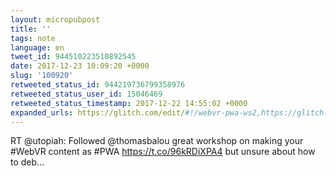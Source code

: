 ```yaml
---
layout: micropubpost
title: ''
tags: note
language: en
tweet_id: 944510223510892545
date: 2017-12-23 10:09:20 +0000
slug: '100920'
retweeted_status_id: 944219736799358976
retweeted_status_user_id: 15046469
retweeted_status_timestamp: 2017-12-22 14:55:02 +0000
expanded_urls: https://glitch.com/edit/#!/webvr-pwa-ws2,https://glitch.com/edit/#!/webvr-pwa-ws2,https://twitter.com/utopiah/status/944219736799358984/photo/1,https://twitter.com/utopiah/status/944219736799358984/photo/1,https://twitter.com/utopiah/status/944219736799358984/photo/1
---
```

RT @utopiah: Followed @thomasbalou great workshop on making your #WebVR content as #PWA https://t.co/96kRDiXPA4 but unsure about how to deb…
